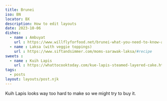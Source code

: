 ```yaml
---
title: Brunei
iso: BN
locator: BX
description: How to edit layouts
date: 2023-10-06
dishes:
  - name : Ambuyat
    url : https://www.willflyforfood.net/brunei-what-you-need-to-know-about-the-ambuyat-dish-of-brunei-recipe/
  - name : Laksa (with veggie toppings)
    url : https://www.siftandsimmer.com/moms-sarawak-laksa/#recipe
sweets :
  - name : Kuih Lapis
    url : https://whattocooktoday.com/kue-lapis-steamed-layered-cake.html
tags:
  - posts
layout: layouts/post.njk
---
```


Kuih Lapis looks way too hard to make so we might try to buy it.
